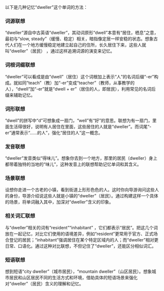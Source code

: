 以下是几种记忆“dweller”这个单词的方法：

### 词源联想
“dweller”源自中古英语“dweller”，其动词原形“dwell”本意有“居住，栖息”之意，最初与“slow, steady”（缓慢、稳定）相关，暗指像定居一样安稳的状态。想象古代人们在一个地方缓慢稳定地建立起自己的住所，长久居住下来，这些人就叫“dweller”（居民） ，通过这样追溯词源的演变来记忆。

### 词根词缀联想
“dweller”可以看成是由“dwell”（居住）这个词根加上表示“人”的名词后缀“-er”构成。就如同“teach”（教）加“-er”变成“teacher”（教师，从事教学的人），“dwell”加“-er”就是“dwell + er”（居住的人，即居民），利用常见的名词后缀来辅助记忆。

### 词形联想
“dwell”的拼写中“d”可想象成一扇门，“well”有“好”的意思。联想为有一扇门，里面生活得很好，说明有人居住在里面，这些居住的人就是“dweller”。而词尾“-er”通常表示“……的人”，强化“居住的人”这一概念。 

### 发音联想
“dweller”发音类似“得味儿”。想象你去到一个地方，那里的居民（dweller）身上都带着独特的当地的“味儿”，这种发音上的联想帮助记忆单词和其含义。

### 场景联想
设想你走进一个古老的小镇，看到街道上形形色色的人。这时你向导游询问这些人的身份，导游介绍说这些人就是小镇的“dweller”（居民）。通过构建这样一个具体的场景，将单词融入其中，加深对“dweller”含义的印象。

### 相关词汇联想
与“dweller”相关的词有“resident”“inhabitant” ，它们都表示“居民”。把这几个词放在一起记忆，对比它们使用的语境差异，例如“resident”更常用于官方、正式场合登记的居民；“inhabitant”强调居住在某个特定区域内的人；而“dweller”相对更日常、口语化。通过这种对比联想，不但记住了“dweller”，还能区分相似词汇。

### 短语联想
想到短语“city dweller”（城市居民），“mountain dweller”（山区居民）。想象城市居民和山区居民不同的生活方式和环境，借助具体的短语场景来强化对“dweller”（居民）含义的理解和记忆。 